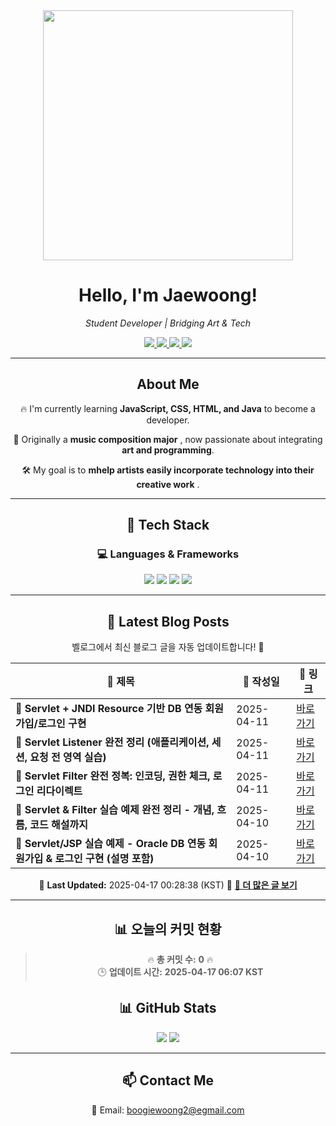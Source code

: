 
<div align="center">
  <img src="https://github.com/Jaewoong-Hwang/Jaewoong-Hwang/blob/main/Character.gif" width="400">
<h1 align="center" font-weight="bold">Hello, I'm Jaewoong! </h1>

<p align="center"><em>Student Developer | Bridging Art & Tech</em></p>

<p align="center">
  <a href="https://github.com/Jaewoong-Hwang">
    <img src="https://img.shields.io/github/followers/Jaewoong-Hwang?label=Follow&style=social" />
  </a>
  <a href="https://velog.io/@mypalebluedot29/posts">
    <img src="https://img.shields.io/badge/Velog-20C997?style=flat-square&logo=velog&logoColor=white"/>
  </a>
  <a href="https://www.youtube.com/@boogiewoong2819">
    <img src="https://img.shields.io/badge/YouTube-FF0000?style=flat-square&logo=youtube&logoColor=white"/>
  </a>
  <a href="https://www.instagram.com/boogie_woong2">
    <img src="https://img.shields.io/badge/Instagram-E4405F?style=flat-square&logo=instagram&logoColor=white"/>
  </a>
</p>

---

## About Me
 <p>🔥 I'm currently learning <strong>JavaScript, CSS, HTML, and Java</strong> to become a developer.</p>
 <p>🎨 Originally a <strong>music composition major</strong> , now passionate about integrating <strong>art and programming</strong>.</p>
 <p>🛠 My goal is to <strong>mhelp artists easily incorporate technology into their creative work</strong> .</p>

---

## 🚀 Tech Stack
### 💻 Languages & Frameworks
<p>
  <img src="https://img.shields.io/badge/JavaScript-F7DF1E?style=for-the-badge&logo=javascript&logoColor=black"/>
  <img src="https://img.shields.io/badge/CSS3-1572B6?style=for-the-badge&logo=css3&logoColor=white"/>
  <img src="https://img.shields.io/badge/HTML5-E34F26?style=for-the-badge&logo=html5&logoColor=white"/>
  <img src="https://img.shields.io/badge/Java-007396?style=for-the-badge&logo=java&logoColor=white"/>
</p>

---



## 📝 Latest Blog Posts
 벨로그에서 최신 블로그 글을 자동 업데이트합니다! 🚀

<!-- BLOG-POST-LIST:START -->
| 📝 제목 | 📅 작성일 | 🔗 링크 |
|---------|------------------|---------|
| **📌 Servlet + JNDI Resource 기반 DB 연동 회원가입/로그인 구현** | 2025-04-11 | [바로가기](https://velog.io/@mypalebluedot29/Servlet-JNDI-Resource-기반-DB-연동-회원가입로그인-구현-bfmutmjy) |
| **📌 Servlet Listener 완전 정리 (애플리케이션, 세션, 요청 전 영역 실습)** | 2025-04-11 | [바로가기](https://velog.io/@mypalebluedot29/Servlet-Listener-완전-정리-애플리케이션-세션-요청-전-영역-실습) |
| **📌 Servlet Filter 완전 정복: 인코딩, 권한 체크, 로그인 리다이렉트** | 2025-04-11 | [바로가기](https://velog.io/@mypalebluedot29/Servlet-Filter-완전-정복-인코딩-권한-체크-로그인-리다이렉트-60o1x2up) |
| **📌 Servlet & Filter 실습 예제 완전 정리 - 개념, 흐름, 코드 해설까지** | 2025-04-10 | [바로가기](https://velog.io/@mypalebluedot29/Servlet-Filter-실습-예제-완전-정리-개념-흐름-코드-해설까지) |
| **📌 Servlet/JSP 실습 예제 - Oracle DB 연동 회원가입 & 로그인 구현 (설명 포함)** | 2025-04-10 | [바로가기](https://velog.io/@mypalebluedot29/ServletJSP-실습-예제-Oracle-DB-연동-회원가입-로그인-구현-설명-포함-jdgk6ji8) |

📅 **Last Updated:** 2025-04-17 00:28:38 (KST)
🔗 **[📖 더 많은 글 보기](https://velog.io/@mypalebluedot29)**
<!-- BLOG-POST-LIST:END -->




---






























































































































































































































































































































































































































































































































## 📊 오늘의 커밋 현황
> 🔥 **총 커밋 수:** **0** 🔥  
> 🕒 **업데이트 시간:** **2025-04-17 06:07 KST**

## 📊 GitHub Stats
<p align="center">
  <img src="https://github-readme-stats.vercel.app/api?username=Jaewoong-Hwang&show_icons=true&theme=tokyonight"/>
  <img src="https://github-readme-streak-stats.herokuapp.com/?user=Jaewoong-Hwang&theme=tokyonight"/>
</p>


---

## 📫 Contact Me
 📧 Email: boogiewoong2@egmail.com 

</div>





